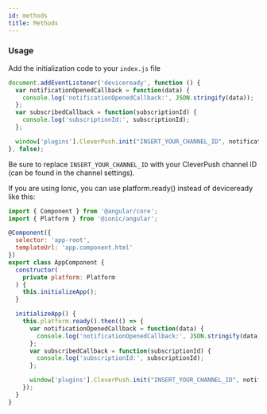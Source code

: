 ```yaml
---
id: methods
title: Methods
---
```


### Usage

Add the initialization code to your `index.js` file

   ```javascript
   document.addEventListener('deviceready', function () {
     var notificationOpenedCallback = function(data) {
       console.log('notificationOpenedCallback:', JSON.stringify(data));
     };
     var subscribedCallback = function(subscriptionId) {
       console.log('subscriptionId:', subscriptionId);
     };

     window['plugins'].CleverPush.init("INSERT_YOUR_CHANNEL_ID", notificationOpenedCallback, subscribedCallback);
   }, false);
   ```

   Be sure to replace `INSERT_YOUR_CHANNEL_ID` with your CleverPush channel ID (can be found in the channel settings).
   
   If you are using Ionic, you can use platform.ready() instead of deviceready like this:
   
   ```javascript
   import { Component } from '@angular/core';
   import { Platform } from '@ionic/angular';
   
   @Component({
     selector: 'app-root',
     templateUrl: 'app.component.html'
   })
   export class AppComponent {
     constructor(
       private platform: Platform
     ) {
       this.initializeApp();
     }
   
     initializeApp() {
       this.platform.ready().then(() => {
         var notificationOpenedCallback = function(data) {
           console.log('notificationOpenedCallback:', JSON.stringify(data));
         };
         var subscribedCallback = function(subscriptionId) {
           console.log('subscriptionId:', subscriptionId);
         };
   
         window['plugins'].CleverPush.init("INSERT_YOUR_CHANNEL_ID", notificationOpenedCallback, subscribedCallback);
       });
     }
   }
   ```
